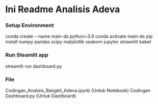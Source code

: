 # Ini Readme Analisis Adeva
### Setup Environment

conda create --name main-ds python=3.9
conda activate main-ds
pip install numpy pandas scipy matplotlib seaborn jupyter streamlit babel

### Run Steamlit app
streamlit run dashboard.py

### File 
Codingan_Analisis_Bangkit_Adeva.ipynb (Untuk Notebook)
Codingan Dashboard.py (Untuk Dashboard)
